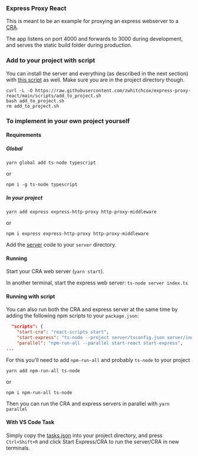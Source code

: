 ### Express Proxy React

This is meant to be an example for proxying an express webserver to a [CRA](https://reactjs.org/docs/create-a-new-react-app.html).

The app listens on port 4000 and forwards to 3000 during development, and serves the static build folder during production.

###  Add to your project with script

You can install the server and everything (as described in the next section) with [this script](scripts/add_to_project.sh) as well. Make sure you are in the project directory though.

```
curl -L -O https://raw.githubusercontent.com/zwhitchcox/express-proxy-react/main/scripts/add_to_project.sh
bash add_to_project.sh
rm add_to_project.sh
```

### To implement in your own project yourself

#### Requirements

##### Global

```
yarn global add ts-node typescript
```
or
```
npm i -g ts-node typescript
```

##### In your project

```
yarn add express express-http-proxy http-proxy-middleware
```
or
```
npm i express express-http-proxy http-proxy-middleware
```

Add the [server](/server) code to your `server` directory.



#### Running

Start your CRA web server (`yarn start`).

In another terminal, start the express web server: `ts-node server index.ts`


#### Running with script

You can also run both the CRA and express server at the same time by adding the following npm scripts to your `package.json`:

```json
  "scripts": {
    "start-cra": "react-scripts start",
    "start-express": "ts-node --project server/tsconfig.json server/index.ts",
    "parallel": "npm-run-all --parallel start-react start-express",
...
```

For this you'll need to add `npm-run-all` and probably `ts-node` to your project

```
yarn add npm-run-all ts-node
```
or
```
npm i npm-run-all ts-node
```

Then you can run the CRA and express servers in parallel with `yarn parallel`

#### With VS Code Task

Simply copy the [tasks.json](.vscode/tasks.json) into your project directory, and press `Ctrl+Shift+R` and click Start Express/CRA to run the server/CRA in new terminals.

